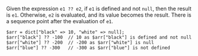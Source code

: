 Given the expression `e1 ?? e2`, if `e1` is defined and not `null`, then the result is `e1`. Otherwise, `e2` is evaluated, and its
value becomes the result. There is a sequence point after the evaluation of `e1`.

```Hack
$arr = dict["black" => 10, "white" => null];
$arr["black"] ?? -100  // 10 as $arr["black"] is defined and not null
$arr["white"] ?? -200  // -200 as $arr["white"] is null
$arr["blue"] ?? -300   // -300 as $arr["blue"] is not defined
```
